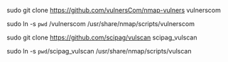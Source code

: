 
sudo git clone https://github.com/vulnersCom/nmap-vulners vulnerscom

sudo ln -s `pwd` /vulnerscom /usr/share/nmap/scripts/vulnerscom

sudo git clone https://github.com/scipag/vulscan scipag_vulscan

sudo ln -s `pwd`/scipag_vulscan /usr/share/nmap/scripts/vulscan
